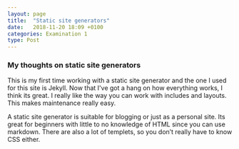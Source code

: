 ```yaml
---
layout: page
title:  "Static site generators"
date:   2018-11-20 18:09 +0100
categories: Examination 1
type: Post
---
```

<div class="post-meta">
<h3>My thoughts on static site generators</h3>
<p>This is my first time working with a static site generator and the one I used for this site is Jekyll. Now that I've got a hang on how everything works, I think its great. I really like the way you can work with includes and layouts. This makes maintenance really easy.</p>

<p>A static site generator is suitable for blogging or just as a personal site. Its great for beginners with little to no knowledge of HTML since you can use markdown. There are also a lot of templets, so you don’t really have to know CSS either.</p>
</div>